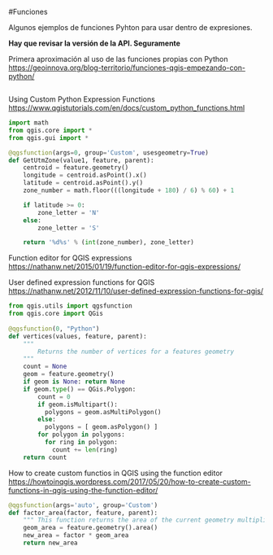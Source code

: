 #Funciones

Algunos ejemplos de funciones Pyhton para usar dentro de expresiones.

**Hay que revisar la versión de la API. Seguramente**

Primera aproximación al uso de las funciones propias con Python https://geoinnova.org/blog-territorio/funciones-qgis-empezando-con-python/

```python
```

Using Custom Python Expression Functions https://www.qgistutorials.com/en/docs/custom_python_functions.html

```python
import math
from qgis.core import *
from qgis.gui import *

@qgsfunction(args=0, group='Custom', usesgeometry=True)
def GetUtmZone(value1, feature, parent):
    centroid = feature.geometry()
    longitude = centroid.asPoint().x()
    latitude = centroid.asPoint().y()
    zone_number = math.floor(((longitude + 180) / 6) % 60) + 1

    if latitude >= 0:
        zone_letter = 'N'
    else:
        zone_letter = 'S'

    return '%d%s' % (int(zone_number), zone_letter)
````

Function editor for QGIS expressions https://nathanw.net/2015/01/19/function-editor-for-qgis-expressions/

User defined expression functions for QGIS https://nathanw.net/2012/11/10/user-defined-expression-functions-for-qgis/

```python
from qgis.utils import qgsfunction
from qgis.core import QGis
 
@qgsfunction(0, "Python")
def vertices(values, feature, parent):
    """
        Returns the number of vertices for a features geometry
    """
    count = None
    geom = feature.geometry()
    if geom is None: return None
    if geom.type() == QGis.Polygon:
        count = 0
        if geom.isMultipart():
          polygons = geom.asMultiPolygon()
        else:
          polygons = [ geom.asPolygon() ]
        for polygon in polygons:
          for ring in polygon:
            count += len(ring)
    return count
 ```
How to create custom functios in QGIS using the function editor  https://howtoinqgis.wordpress.com/2017/05/20/how-to-create-custom-functions-in-qgis-using-the-function-editor/

```python
@qgsfunction(args='auto', group='Custom')
def factor_area(factor, feature, parent):
    """ This function returns the area of the current geometry multiplied by a user-defined factor. """
    geom_area = feature.geometry().area()
    new_area = factor * geom_area
    return new_area
```

